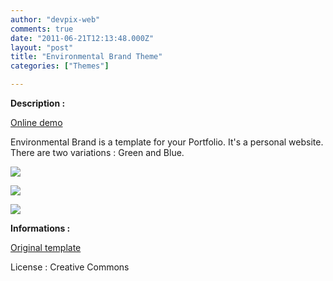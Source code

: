 ```yaml
---
author: "devpix-web"
comments: true
date: "2011-06-21T12:13:48.000Z"
layout: "post"
title: "Environmental Brand Theme"
categories: ["Themes"]

---
```

**Description :**

[Online demo](http://silexprod.com/silex_cifacom20102011/?/environmental_brand)

Environmental Brand is a template for your Portfolio. It's a personal website. There are two variations : Green and Blue.

[![](https://www.silexlabs.org/wp-content/uploads/2011/06/environmental_brand_1.png)](http://silexprod.com/silex_cifacom20102011/?/environmental_brand)

[![](https://www.silexlabs.org/wp-content/uploads/2011/06/environmental_brand_2.png)](http://silexprod.com/silex_cifacom20102011/?/environmental_brand_2)

[![](https://www.silexlabs.org/wp-content/uploads/2011/06/environmental_brand_3.png)](http://silexprod.com/silex_cifacom20102011/?/environmental_brand_3)

**Informations :**

[](http://preprod.webschoolfactory.com/labo/2010-2011/silex/silex_server/?/environmental_brand)

[Original template](http://opensourcetemplates.org/preview/environmental-brand-free-template/)

License : Creative Commons


